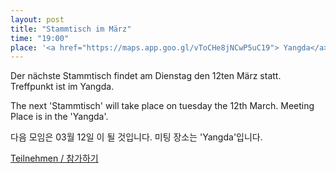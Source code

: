 ```yaml
---
layout: post
title: "Stammtisch im März"
time: "19:00"
place: '<a href="https://maps.app.goo.gl/vToCHe8jNCwP5uC19"> Yangda</a>'
---
```


Der nächste Stammtisch findet am Dienstag den 12ten März statt. Treffpunkt ist im Yangda.

The next 'Stammtisch' will take place on tuesday the 12th March. Meeting Place is in the 'Yangda'.

다음 모임은 03월 12일 이 될 것입니다. 미팅 장소는 'Yangda'입니다.

[Teilnehmen / 참가하기](https://nuudel.digitalcourage.de/M69dq2EfntF1Kjdg)
